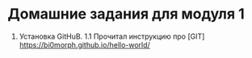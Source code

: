 # Домашние задания для модуля 1
1. Установка GitHuB.
1.1 Прочитал инструкцию про [GIT] https://bi0morph.github.io/hello-world/